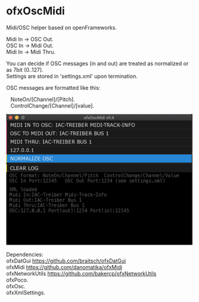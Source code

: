 # ofxOscMidi
Midi/OSC helper based on openFrameworks.  
  
Midi In -> OSC Out.  
OSC In -> Midi Out.  
Midi In -> Midi Thru.  
  
You can decide if OSC messages (in and out) are treated as normalized or as 7bit (0..127).  
Settings are stored in 'settings.xml' upon termination.  
  
OSC messages are formatted like this:  
  
&nbsp;&nbsp;&nbsp;NoteOn/[Channel]/[Pitch].  
&nbsp;&nbsp;&nbsp;ControlChange/[Channel]/[value].  
  
<img src="image.png" alt="drawing" width="500"/>  
  
Dependencies:  
ofxDatGui https://github.com/braitsch/ofxDatGui  
ofxMidi https://github.com/danomatika/ofxMidi  
ofxNetworkUtils https://github.com/bakercp/ofxNetworkUtils  
ofxPoco.  
ofxOsc.  
ofxXmlSettings.  
